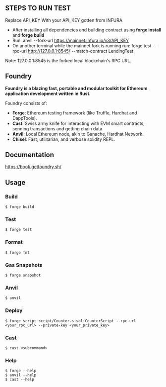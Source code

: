 ## STEPS TO RUN TEST

Replace API_KEY With your API_KEY gotten from INFURA

- After installing all dependencies and building contract using **forge install** and **forge build**
- Run: anvil --fork-url https://mainnet.infura.io/v3/API_KEY
- On another terminal while the mainnet fork is running run:
  forge test --rpc-url http://127.0.0.1:8545/ --match-contract LendingTest

Note: 127.0.0.1:8545 is the forked local blockchain's RPC URL.

## Foundry

**Foundry is a blazing fast, portable and modular toolkit for Ethereum application development written in Rust.**

Foundry consists of:

- **Forge**: Ethereum testing framework (like Truffle, Hardhat and DappTools).
- **Cast**: Swiss army knife for interacting with EVM smart contracts, sending transactions and getting chain data.
- **Anvil**: Local Ethereum node, akin to Ganache, Hardhat Network.
- **Chisel**: Fast, utilitarian, and verbose solidity REPL.

## Documentation

https://book.getfoundry.sh/

## Usage

### Build

```shell
$ forge build
```

### Test

```shell
$ forge test
```

### Format

```shell
$ forge fmt
```

### Gas Snapshots

```shell
$ forge snapshot
```

### Anvil

```shell
$ anvil
```

### Deploy

```shell
$ forge script script/Counter.s.sol:CounterScript --rpc-url <your_rpc_url> --private-key <your_private_key>
```

### Cast

```shell
$ cast <subcommand>
```

### Help

```shell
$ forge --help
$ anvil --help
$ cast --help
```
